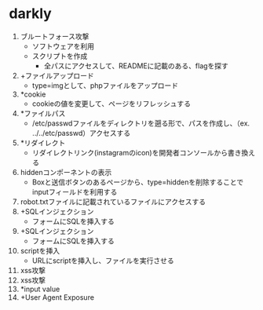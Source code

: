 # darkly
1. ブルートフォース攻撃
    - ソフトウェアを利用
    - スクリプトを作成
        - 全パスにアクセスして、READMEに記載のある、flagを探す
2. +ファイルアップロード
    - type=imgとして、phpファイルをアップロード
3. *cookie
    - cookieの値を変更して、ページをリフレッシュする
4. *ファイルパス
    - /etc/passwdファイルをディレクトリを遡る形で、パスを作成し、（ex. ../../etc/passwd）アクセスする
5. *リダイレクト
    - リダイレクトリンク(instagramのicon)を開発者コンソールから書き換える
6. hiddenコンポーネントの表示
    - Boxと送信ボタンのあるページから、type=hiddenを削除することでinputフィールドを利用する
7. robot.txtファイルに記載されているファイルにアクセスする
8. +SQLインジェクション
    - フォームにSQLを挿入する
9. +SQLインジェクション
    - フォームにSQLを挿入する
10. scriptを挿入
    - URLにscriptを挿入し、ファイルを実行させる
11. xss攻撃
12. xss攻撃
13. *input value
14. +User Agent Exposure
